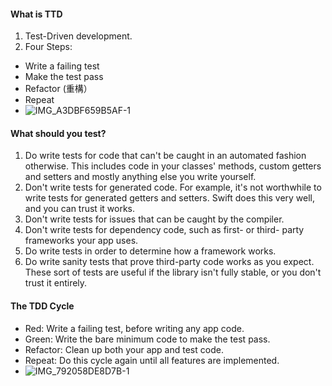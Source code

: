 #### What is TTD
1. Test-Driven development.
2. Four Steps:
  - Write a failing test
  - Make the test pass
  - Refactor (重構）
  - Repeat
  - ![IMG_A3DBF659B5AF-1](https://user-images.githubusercontent.com/18608853/150532079-46887e2d-c49b-4fef-8303-be5f468bc8ec.jpeg)
  
  
#### What should you test?
1. Do write tests for code that can't be caught in an automated fashion otherwise. This includes code in your classes' methods, custom getters and setters and mostly anything else you write yourself.
2. Don't write tests for generated code. For example, it's not worthwhile to write tests for generated getters and setters. Swift does this very well, and you can trust it works.
3. Don't write tests for issues that can be caught by the compiler.
4. Don't write tests for dependency code, such as first- or third- party frameworks your app uses.
5. Do write tests in order to determine how a framework works.
6. Do write sanity tests that prove third-party code works as you expect. These sort of tests are useful if the library isn't fully stable, or you don't trust it entirely.



#### The TDD Cycle
- Red: Write a failing test, before writing any app code.
- Green: Write the bare minimum code to make the test pass.
- Refactor: Clean up both your app and test code.
- Repeat: Do this cycle again until all features are implemented.
- ![IMG_792058DE8D7B-1](https://user-images.githubusercontent.com/18608853/150534503-287217a8-6026-4f52-8fe2-97fa4550840a.jpeg)
